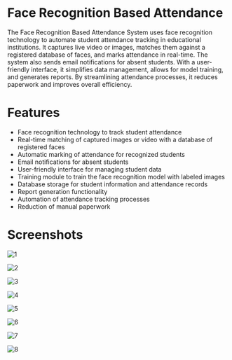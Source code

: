 # Face Recognition Based Attendance
The Face Recognition Based Attendance System uses face recognition technology to automate student attendance tracking in educational institutions. It captures live video or images, matches them against a registered database of faces, and marks attendance in real-time. The system also sends email notifications for absent students. With a user-friendly interface, it simplifies data management, allows for model training, and generates reports. By streamlining attendance processes, it reduces paperwork and improves overall efficiency.

# Features
- Face recognition technology to track student attendance
- Real-time matching of captured images or video with a database of registered faces
- Automatic marking of attendance for recognized students
- Email notifications for absent students
- User-friendly interface for managing student data
- Training module to train the face recognition model with labeled images
- Database storage for student information and attendance records
- Report generation functionality
- Automation of attendance tracking processes
- Reduction of manual paperwork

# Screenshots

![1](https://github.com/Amiruzzaman-anan/Face-Recognition-Based-Attendance/assets/68743925/b6f0a720-b4df-43ce-a378-72212741f22d)

![2](https://github.com/Amiruzzaman-anan/Face-Recognition-Based-Attendance/assets/68743925/e96bb078-5947-4112-9e25-b5dabcdc33c7)

![3](https://github.com/Amiruzzaman-anan/Face-Recognition-Based-Attendance/assets/68743925/e7183b25-8b0c-413c-8d46-7d428b6e6459)

![4](https://github.com/Amiruzzaman-anan/Face-Recognition-Based-Attendance/assets/68743925/59c41ddc-4456-4dd6-a35a-95fdcab063a2)

![5](https://github.com/Amiruzzaman-anan/Face-Recognition-Based-Attendance/assets/68743925/a70d9c78-484c-4497-8e9f-04e533ac1078)

![6](https://github.com/Amiruzzaman-anan/Face-Recognition-Based-Attendance/assets/68743925/b6061684-75b2-4c1c-b51a-68e43c44c0e3)

![7](https://github.com/Amiruzzaman-anan/Face-Recognition-Based-Attendance/assets/68743925/9a75a983-a997-45f2-8be8-d838a3bfc1c9)

![8](https://github.com/Amiruzzaman-anan/Face-Recognition-Based-Attendance/assets/68743925/3f043153-25a7-4f5a-a768-304d750dafc1)

